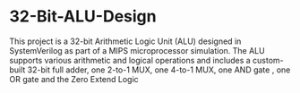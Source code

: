 # 32-Bit-ALU-Design
 This project is a 32-bit Arithmetic Logic Unit (ALU) designed in SystemVerilog as part of a MIPS microprocessor simulation. The ALU supports various arithmetic and logical operations and includes a custom-built 32-bit full adder, one 2-to-1 MUX, one 4-to-1 MUX, one AND gate , one OR gate and the Zero Extend Logic

